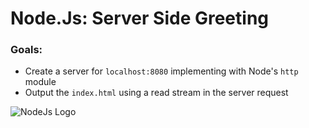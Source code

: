 # Node.Js: Server Side Greeting

### Goals:
* Create a server for `localhost:8080` implementing with Node's `http` module
* Output the `index.html` using a read stream in the server request

![NodeJs Logo](https://raw.githubusercontent.com/iiimosley/NSS-nodeServerGreeting/master/img/node-logo.svg)
